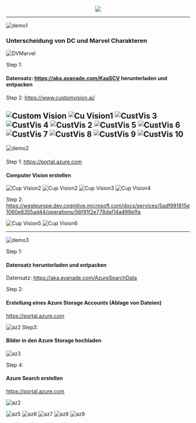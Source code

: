 <p align="center">
<img src="https://i.ibb.co/WgSVJT7/Kaa-S-Logo-transparent-gray.png")
</p>
  
-------------------------------------------------

![demo1](https://i.ibb.co/wRF09xR/demo1.png)

### Unterscheidung von DC und Marvel Charakteren
![DVMarvel](http://freeaddon.com/wp-content/uploads/2017/09/marvel-vs-dc-0.jpg)

Step 1: 
#### Datensatz: https://aka.avanade.com/KaaSCV herunterladen und entpacken

Step 2: https://www.customvision.ai/

![Custom Vision](https://i.ibb.co/NWB8b0v/2019-05-22-11-11-54.png)
![Cu Vision1](https://i.ibb.co/CM8PJ63/sign-in.png)
![CustVis 3](https://i.ibb.co/WpCYwQ0/customvis2.png)
![CustVis 4](https://i.ibb.co/BNKnVTC/customvis3.png)
![CustVis 2](https://i.ibb.co/tqXR929/customvis.png)
![CustVis 5](https://i.ibb.co/sg7WW1Q/customvis4.png)
![CustVis 6](https://i.ibb.co/DLn55Y5/customvis6.png)
![CustVis 7](https://i.ibb.co/XCcJ9db/customvis5.png)
![CustVis 8](https://i.ibb.co/8K9SbZb/customvis8.png)
![CustVis 9](https://i.ibb.co/dGF4KqW/customvis89png.png)
![CustVis 10](https://i.ibb.co/7rn04Mv/customvis10.png)
---------------------------------------
![demo2](https://i.ibb.co/NmRGxTV/demo2.png)
####
Step 1: https://portal.azure.com 
#### Computer Vision erstellen

![Cup Vision2](https://i.ibb.co/JdG1dJG/cv1.png)
![Cup Vision2](https://i.ibb.co/6X76FRY/cv2.png)
![Cup Vision3](https://i.ibb.co/MMGXjgg/cv3.png)
![Cup Vision4](https://i.ibb.co/tzKq1Mr/cv4.png)

Step 2:
https://westeurope.dev.cognitive.microsoft.com/docs/services/5adf991815e1060e6355ad44/operations/56f91f2e778daf14a499e1fa

![Cup Vision5](https://i.ibb.co/p6TLBxS/cv5.png)
![Cup Vision6](https://i.ibb.co/CH63CwY/cv6.png)


---------------------------------------
![demo3](https://i.ibb.co/c2VM4qc/demo3.png)

Step 1: 
#### Datensatz herunterladen und entpacken
Datensatz: https://aka.avanade.com/AzureSearchData

Step 2: 
#### Erstellung eines Azure Storage Accounts (Ablage von Dateien)
https://portal.azure.com 

![az2](https://i.ibb.co/b6SgnMT/as2.png)
Step3:
#### Bilder in den Azure Storage hochladen

![az3](https://i.ibb.co/FscgqrJ/as3.png)

Step 4:
#### Azure Search erstellen
https://portal.azure.com 

![az2](https://i.ibb.co/QFjp0hf/as1.png)

![az5](https://i.ibb.co/JkLndp3/as5.png)
![az6](https://i.ibb.co/9y7gxHj/as6.png)
![az7](https://i.ibb.co/0V80G2p/as7.png)
![az8](https://i.ibb.co/RbNKMbW/as8.png)
![az9](https://i.ibb.co/JBRbgVd/as9.png)

